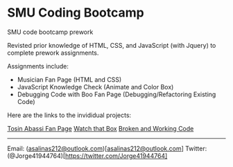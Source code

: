 # SMU Coding Bootcamp

SMU code bootcamp prework

Revisted prior knowledge of HTML, CSS, and JavaScript (with Jquery) to complete prework assignments.

Assignments include:

- Musician Fan Page (HTML and CSS)
- JavaScript Knowledge Check (Animate and Color Box)
- Debugging Code with Boo Fan Page (Debugging/Refactoring Existing Code)

Here are the links to the invididual projects:

[Tosin Abassi Fan Page](https://github.com/jsalinas212/smu_prework/tree/main/fan_page)
[Watch that Box](https://github.com/jsalinas212/smu_prework/tree/main/watch_that_box)
[Broken and Working Code](https://github.com/jsalinas212/smu_prework/tree/main/Broken_and_Working_Code)

------------------------------

Email: (asalinas212@outlook.com)[asalinas212@outlook.com]
Twitter: (@Jorge41944764)[https://twitter.com/Jorge41944764]